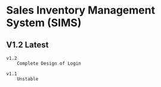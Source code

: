 # Sales Inventory Management System (SIMS)

## V1.2 Latest 

    v1.2 
        Complete Design of Login

    v1.1 
        Unstable 